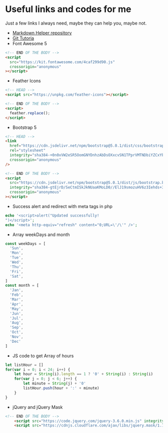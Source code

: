 # Useful links and codes for me

Just a few links I always need, maybe they can help you, maybe not.

- [Markdown Helper repository](https://github.com/luong-komorebi/Markdown-Tutorial/blob/master/README_pt-BR.md#tools)
- [Git Tutoria](https://github.com/rafaballerini/GitTutorial)
- Font Awesome 5
```html
<!-- END OF THE BODY -->
<script
  src="https://kit.fontawesome.com/4caf299d90.js"
  crossorigin="anonymous"
></script>
```

- Feather Icons
```html
<!-- HEAD -->
<script src="https://unpkg.com/feather-icons"></script>

<!-- END OF THE BODY -->
<script>
  feather.replace();
</script>
```

- Bootstrap 5
```html
<!-- HEAD -->
<link
  href="https://cdn.jsdelivr.net/npm/bootstrap@5.0.1/dist/css/bootstrap.min.css"
  rel="stylesheet"
  integrity="sha384-+0n0xVW2eSR5OomGNYDnhzAbDsOXxcvSN1TPprVMTNDbiYZCxYbOOl7+AMvyTG2x"
  crossorigin="anonymous"
/>

<!-- END OF THE BODY -->
<script
  src="https://cdn.jsdelivr.net/npm/bootstrap@5.0.1/dist/js/bootstrap.bundle.min.js"
  integrity="sha384-gtEjrD/SeCtmISkJkNUaaKMoLD0//ElJ19smozuHV6z3Iehds+3Ulb9Bn9Plx0x4"
  crossorigin="anonymous"
></script>
```

- Success alert and redirect with meta tags in php
```php
echo '<script>alert("Updated successfully!
")</script>';
echo '<meta http-equiv="refresh" content="0;URL=\'/\'" />';
```

- Array weekDays and month
```js
const weekDays = [
  'Sun',
  'Mon',
  'Tue',
  'Wed',
  'Thu',
  'Fri',
  'Sat',
]
const month = [
  'Jan',
  'Feb',
  'Mar',
  'Apr',
  'May',
  'Jun',
  'Jul',
  'Aug',
  'Sep',
  'Oct',
  'Nov',
  'Dec'
]
```

- JS code to get Array of hours
```js
let listHour = []
for(var i = 0; i < 24; i++) {
    let hour = String(i).length == 1 ? '0' + String(i) : String(i)
    for(var j = 0; j < 6; j++) {
        let minute = String(j) + '0'
        listHour.push(hour + ':' + minute)
    }
}
```

- jQuery and jQuery Mask
```html
<!-- END OF THE BODY -->
    <script src="https://code.jquery.com/jquery-3.6.0.min.js" integrity="sha256-/xUj+3OJU5yExlq6GSYGSHk7tPXikynS7ogEvDej/m4=" crossorigin="anonymous"></script>
    <script src="https://cdnjs.cloudflare.com/ajax/libs/jquery.mask/1.14.16/jquery.mask.min.js" integrity="sha512-pHVGpX7F/27yZ0ISY+VVjyULApbDlD0/X0rgGbTqCE7WFW5MezNTWG/dnhtbBuICzsd0WQPgpE4REBLv+UqChw==" crossorigin="anonymous" referrerpolicy="no-referrer"></script>
```
